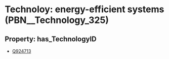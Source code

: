 # Technoloy: __energy-efficient systems__ (PBN__Technology_325)

## Property: has_TechnologyID

* [Q924713](Q924713)

